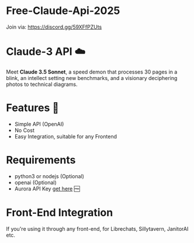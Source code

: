 # Free-Claude-Api-2025

Join via: https://discord.gg/59XFfPZUts

# Claude-3 API ☁️

Meet **Claude 3.5 Sonnet**, a speed demon that processes 30 pages in a blink, an intellect setting new benchmarks, and a visionary deciphering photos to technical diagrams. 

# Features 🌟
- Simple API (OpenAI)
- No Cost
- Easy Integration, suitable for any Frontend

# Requirements
- python3 or nodejs (Optional)
- openai (Optional)
- Aurora API Key [get here](https://discord.gg/59XFfPZUts) 🆓

# Front-End Integration
If you're using it through any front-end, 
for Librechats, Sillytavern, JanitorAI etc.

